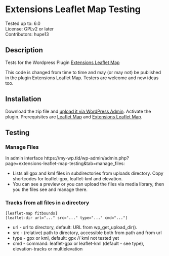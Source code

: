 # Extensions Leaflet Map Testing

Tested up to: 6.0  
License: GPLv2 or later  
Contributors: hupe13

## Description

Tests for the Wordpress Plugin <a href="https://wordpress.org/plugins/extensions-leaflet-map/">Extensions Leaflet Map</a>

This code is changed from time to time and may (or may not) be published in the plugin Extensions Leaflet Map. Testers are welcome and new ideas too.

<h2>Installation</h2>

Download the zip file and <a href="https://wordpress.org/support/article/managing-plugins/#manual-upload-via-wordpress-admin">upload it via WordPress Admin</a>.
Activate the plugin. Prerequisites are <a href="https://wordpress.org/plugins/leaflet-map/">Leaflet Map</a> and <a href="https://wordpress.org/plugins/extensions-leaflet-map/">Extensions Leaflet Map</a>.

<h2>Testing</h2>

<h3>Manage Files</h3>

In admin interface <span>https</span>://my-wp.tld/wp-admin/admin.php?page=extensions-leaflet-map-testing&tab=manage_files:
* Lists all gpx and kml files in subdirectories from uploads directory. Copy shortcodes for leaflet-gpx, leaflet-kml and elevation.
* You can see a preview or you can upload the files via media library, then you the files see and manage there.

<h3>Tracks from all files in a directory</h3>

```
[leaflet-map fitbounds]
[leaflet-dir url="..." src="..." type="..." cmd="..."]
```

* url - url to directory, default: URL from wp_get_upload_dir().
* src - (relative) path to directory, accessible both from path and from url
* type - gpx or kml, default: gpx  // kml not tested yet
* cmd - command: leaflet-gpx or leaflet-kml (default - see type), elevation-tracks or multielevation
